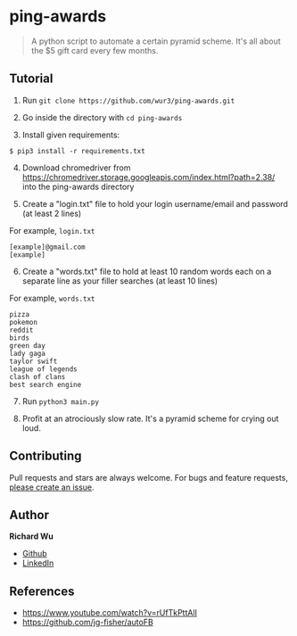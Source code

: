 # ping-awards

> A python script to automate a certain pyramid scheme. It's all about the $5 gift card every few months.

## Tutorial

1. Run `git clone https://github.com/wur3/ping-awards.git`

2. Go inside the directory with `cd ping-awards`

3. Install given requirements:
```shell
$ pip3 install -r requirements.txt
```

4. Download chromedriver from https://chromedriver.storage.googleapis.com/index.html?path=2.38/ into the ping-awards directory


5. Create a "login.txt" file to hold your login username/email and password (at least 2 lines)

  For example, `login.txt`
  ```
  [example]@gmail.com
  [example]
  ```

6. Create a "words.txt" file to hold at least 10 random words each on a separate line as your filler searches (at least 10 lines)

  For example, `words.txt`
  ```
  pizza
  pokemon
  reddit
  birds
  green day
  lady gaga
  taylor swift
  league of legends
  clash of clans
  best search engine
  ```

7. Run `python3 main.py`

8. Profit at an atrociously slow rate. It's a pyramid scheme for crying out loud.

## Contributing

Pull requests and stars are always welcome. For bugs and feature requests, [please create an issue](https://github.com/wur3/ping-awards/issues/new).

## Author

**Richard Wu**

* [Github](https://github.com/wur3)
* [LinkedIn](https://www.linkedin.com/in/richwu3/)

## References

* https://www.youtube.com/watch?v=rUfTkPttAlI
* https://github.com/jg-fisher/autoFB
